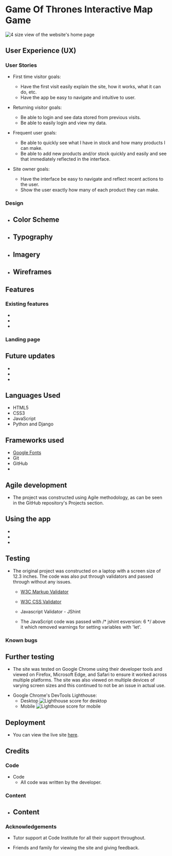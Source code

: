 # Game Of Thrones Interactive Map Game

![4 size view of the website's home page]()

<!-- Description -->

## User Experience (UX)

### User Stories           
- First time visitor goals:
  - Have the first visit easily explain the site, how it works, what it can do, etc.
  - Have the app be easy to navigate and intuitive to user.

- Returning visitor goals:
  - Be able to login and see data stored from previous visits.
  - Be able to easily login and view my data.

- Frequent user goals:
  - Be able to quickly see what I have in stock and how many products I can make.
  - Be able to add new products and/or stock quickly and easily and see that
    immediately reflected in the interface.

- Site owner goals: 
  - Have the interface be easy to navigate and reflect recent actions to the user. 
  - Show the user exactly how many of each product they can make.

### Design
- Color Scheme
  - 

- Typography
  - 

- Imagery
  - 

- Wireframes 
  - 


<!-- HTML used instead of markdown to control image size as images were very large when testing. -->

## Features

### Existing features
- 
- 
- 

### Landing page

## Future updates

- 
- 
- 

## Languages Used

- HTML5
- CSS3
- JavaScript
- Python and Django

## Frameworks used

- [Google Fonts](https://fonts.google.com/)
- Git
- GitHub
- 

## Agile development

- The project was constructed using Agile methodology, as can be seen in the GitHub repository's Projects section. 
<!-- Explain how cards were transferred from paper / Word doc to projects section half way through development -->
<!-- Show images / screenshots of early project goals -->

## Using the app

- 
- 
- 

## Testing

<!-- Talk about unitest first -->
- The original project was constructed on a laptop with a screen size of 12.3 inches. The code was also put through validators and passed through without any issues.

  - [W3C Markup Validator]()

  - [W3C CSS Validator]()

  - Javascript Validator - JShint
  <!-- Images here -->

  - The JavaScript code was passed with /* jshint esversion: 6 */ above it which removed warnings for setting variables with 'let'.

### Known bugs

## Further testing
- The site was tested on Google Chrome using their developer tools and viewed on Firefox, Microsoft Edge, and Safari to ensure it worked across multiple platforms. The site was also viewed on multiple devices of varying screen sizes and this continued to not be an issue in actual use.
<!-- Say more  -->

- Google Chrome's DevTools Lighthouse:
  - Desktop
        ![Lighthouse score for desktop]()
  - Mobile
        ![Lighthouse score for mobile]()

## Deployment 
<!-- Heroku deployment here -->
<!-- Deployment code and content taken straight from Code Institutes README template -->

- You can view the live site [here]().

## Credits 

### Code

- Code
  - All code was written by the developer.

### Content


- Content
  - 

### Acknowledgements
    
- Tutor support at Code Institute for all their support throughout.

- Friends and family for viewing the site and giving feedback.